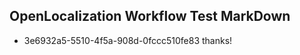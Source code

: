 ## OpenLocalization Workflow Test MarkDown
* 3e6932a5-5510-4f5a-908d-0fccc510fe83 thanks!

<!--HONumber=Nov16_HO3-->


